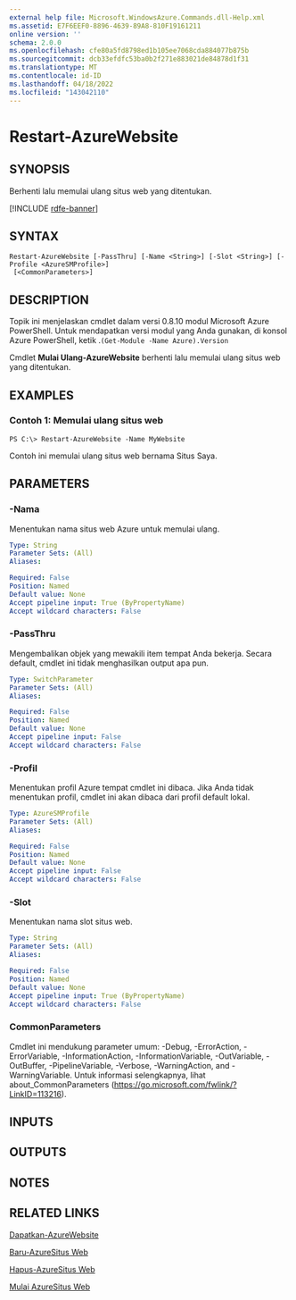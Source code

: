 ```yaml
---
external help file: Microsoft.WindowsAzure.Commands.dll-Help.xml
ms.assetid: E7F6EEF0-8896-4639-89A8-810F19161211
online version: ''
schema: 2.0.0
ms.openlocfilehash: cfe80a5fd8798ed1b105ee7068cda884077b875b
ms.sourcegitcommit: dcb33efdfc53ba0b2f271e883021de84878d1f31
ms.translationtype: MT
ms.contentlocale: id-ID
ms.lasthandoff: 04/18/2022
ms.locfileid: "143042110"
---
```

# Restart-AzureWebsite

## SYNOPSIS
Berhenti lalu memulai ulang situs web yang ditentukan.

[!INCLUDE [rdfe-banner](../../includes/rdfe-banner.md)]

## SYNTAX

```
Restart-AzureWebsite [-PassThru] [-Name <String>] [-Slot <String>] [-Profile <AzureSMProfile>]
 [<CommonParameters>]
```

## DESCRIPTION
Topik ini menjelaskan cmdlet dalam versi 0.8.10 modul Microsoft Azure PowerShell.
Untuk mendapatkan versi modul yang Anda gunakan, di konsol Azure PowerShell, ketik .`(Get-Module -Name Azure).Version`

Cmdlet **Mulai Ulang-AzureWebsite** berhenti lalu memulai ulang situs web yang ditentukan.

## EXAMPLES

### Contoh 1: Memulai ulang situs web
```
PS C:\> Restart-AzureWebsite -Name MyWebsite
```

Contoh ini memulai ulang situs web bernama Situs Saya.

## PARAMETERS

### -Nama
Menentukan nama situs web Azure untuk memulai ulang.

```yaml
Type: String
Parameter Sets: (All)
Aliases: 

Required: False
Position: Named
Default value: None
Accept pipeline input: True (ByPropertyName)
Accept wildcard characters: False
```

### -PassThru
Mengembalikan objek yang mewakili item tempat Anda bekerja.
Secara default, cmdlet ini tidak menghasilkan output apa pun.

```yaml
Type: SwitchParameter
Parameter Sets: (All)
Aliases: 

Required: False
Position: Named
Default value: None
Accept pipeline input: False
Accept wildcard characters: False
```

### -Profil
Menentukan profil Azure tempat cmdlet ini dibaca.
Jika Anda tidak menentukan profil, cmdlet ini akan dibaca dari profil default lokal.

```yaml
Type: AzureSMProfile
Parameter Sets: (All)
Aliases: 

Required: False
Position: Named
Default value: None
Accept pipeline input: False
Accept wildcard characters: False
```

### -Slot
Menentukan nama slot situs web.

```yaml
Type: String
Parameter Sets: (All)
Aliases: 

Required: False
Position: Named
Default value: None
Accept pipeline input: True (ByPropertyName)
Accept wildcard characters: False
```

### CommonParameters
Cmdlet ini mendukung parameter umum: -Debug, -ErrorAction, -ErrorVariable, -InformationAction, -InformationVariable, -OutVariable, -OutBuffer, -PipelineVariable, -Verbose, -WarningAction, and -WarningVariable. Untuk informasi selengkapnya, lihat about_CommonParameters (https://go.microsoft.com/fwlink/?LinkID=113216).

## INPUTS

## OUTPUTS

## NOTES

## RELATED LINKS

[Dapatkan-AzureWebsite](./Get-AzureWebsite.md)

[Baru-AzureSitus Web](./New-AzureWebsite.md)

[Hapus-AzureSitus Web](./Remove-AzureWebsite.md)

[Mulai AzureSitus Web](./Start-AzureWebsite.md)


